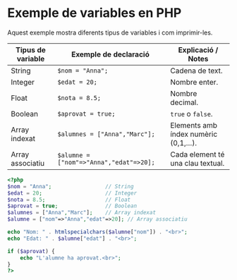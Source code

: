 # Exemple de variables en PHP

Aquest exemple mostra diferents tipus de variables i com imprimir-les.

| Tipus de variable   | Exemple de declaració                         | Explicació / Notes                               |
|--------------------|-----------------------------------------------|-------------------------------------------------|
| String             | `$nom = "Anna";`                              | Cadena de text.                                 |
| Integer            | `$edat = 20;`                                 | Nombre enter.                                   |
| Float              | `$nota = 8.5;`                                | Nombre decimal.                                 |
| Boolean            | `$aprovat = true;`                            | `true` o `false`.                               |
| Array indexat      | `$alumnes = ["Anna","Marc"];`                 | Elements amb índex numèric (0,1,…).            |
| Array associatiu   | `$alumne = ["nom"=>"Anna","edat"=>20];`      | Cada element té una clau textual.              |

```php
<?php
$nom = "Anna";                 // String
$edat = 20;                    // Integer
$nota = 8.5;                   // Float
$aprovat = true;               // Boolean
$alumnes = ["Anna","Marc"];    // Array indexat
$alumne = ["nom"=>"Anna","edat"=>20]; // Array associatiu

echo "Nom: " . htmlspecialchars($alumne["nom"]) . "<br>";
echo "Edat: " . $alumne["edat"] . "<br>";

if ($aprovat) {
    echo "L'alumne ha aprovat.<br>";
}
?>
